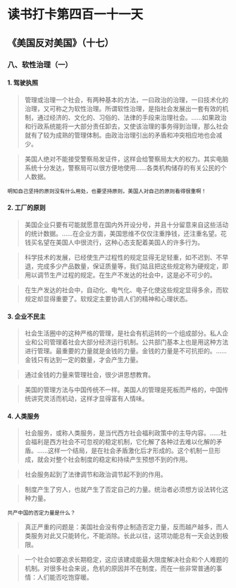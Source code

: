 读书打卡第四百一十一天
===

《美国反对美国》（十七）
---

### 八、软性治理（一）

#### 1. 驾驶执照

> 管理或治理一个社会，有两种基本的方法，一曰政治的治理，一曰技术化的治理，又可称之为软性治理。所谓软性治理，是指社会发展出一套有效的机制，通过经济的、文化的、习俗的、法律的手段来治理社会。……如果政治和行政系统能将一大部分责任卸去，又使该治理的事务得到治理，那么社会就有了较为成熟的管理体制。由政治治理引出的矛盾和冲突相应地也会减少。

> 美国人绝对不能接受警察局发证件，这样会给警察局太大的权力。其实电脑系统十分发达，警察局可以很方便地使用……各类机构储存的有关公民的个人数据。
```
明知自己坚持的原则没有什么用处，也要坚持原则，美国人对自己的原则看得很重啊！
```

#### 2. 工厂的原则

> 美国企业只要有可能就愿意在国内外开设分号，并且十分留意来自这些活动的统计数据。……在企业方面，美国思维不仅仅注重挣钱，还注重名望。花钱买名望在美国人中很流行，这种心态支配着美国人的许多行为。

> 科学技术的发展，已经使生产过程性的规定显得无足轻重，如不迟到、不早退，完成多少产品数量，保证质量等，我们姑且把这些规定称为硬规定，即用以调节生产过程的规定。在生产不发达的社会中，这是必不可少的。

> 在生产发达的社会中，自动化、电气化、电子化使这些规定显得多余，而软规定却显得重要了。软规定主要协调人们的精神和心理状态。

#### 3. 企业不民主

> 社会生活圈中的这种严格的管理，是社会有机运转的一个组成部分。私人企业和公司管理着社会大部分经济运行机制。公共部门基本上也是用这种方法进行管理。最重要的力量就是金钱的力量。金钱的力量是不可抗拒的。……金钱只有达到一定的数量，才会产生力量。

> 通过金钱的力量来管理社会，很少讲思想教育。

> 美国的管理方法与中国传统不一样。美国人的管理是死板而严格的，中国传统讲究灵活而机动，这样才显得富有人情味。

#### 4. 人类服务

> 社会服务，或称人类服务，是当代西方社会福利政策中的主导内容。……社会福利是西方社会不可忽视的稳定机制，它化解了各种过去难以化解的矛盾。……这样一个结局，是在社会矛盾激化后才形成的。这个机制一旦形成，就会对整个社会制度的稳定和持续产生预想不到的作用。

> 社会服务起到了法律调节和政治调节起不到的作用。

> 制度产生了穷人，也就产生了否定自己的力量。统治者必须想方设法转化这种力量。
```
共产中国的否定力量是什么？
```
> 真正严重的问题是：美国社会没有停止制造否定力量，反而越产越多，而人类服务对此又只能转化，不能消除。长此以往，这项功能总有一天会达到极限。

> 一个社会如要追求长期稳定，这应该建成能最大限度解决社会和个人难题的机制。对很多社会来说，危机的原因并不在制度，而在一些非常普通的事情：人们能否吃饱穿暖。